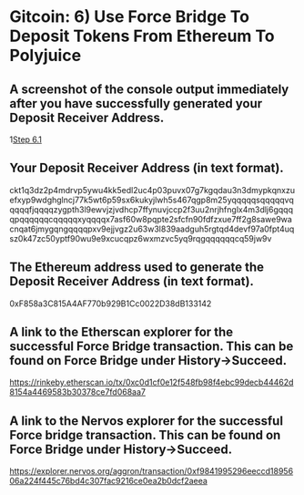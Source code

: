 # Gitcoin: 6) Use Force Bridge To Deposit Tokens From Ethereum To Polyjuice

## A screenshot of the console output immediately after you have successfully generated your Deposit Receiver Address.
1[Step 6.1](6.1.png)

## Your Deposit Receiver Address (in text format).
ckt1q3dz2p4mdrvp5ywu4kk5edl2uc4p03puvx07g7kgqdau3n3dmypkqnxzuefxyp9wdghglncj77k5wt6p59sx6kukyjlwh5s467qgp8m25yqqqqqsqqqqqvqqqqqfjqqqqzygpth3l9ewvjzjvdhcp7ffynuvjccp2f3uu2nrjhfnglx4m3dlj6gqqqqpqqqqqqcqqqqqxyqqqqx7asf60w8pqpte2sfcfn90fdfzxue7ff2g8sawe9wacnqat6jmygqngqqqqpxv9ejjvgz2u63w3l839aadguh5rgtqd4devf97a0fpt4uqsz0k47zc50yptf90wu9e9xcucqpz6wxmzvc5yq9rqgqqqqqqcq59jw9v

## The Ethereum address used to generate the Deposit Receiver Address (in text format).
0xF858a3C815A4AF770b929B1Cc0022D38dB133142

## A link to the Etherscan explorer for the successful Force Bridge transaction. This can be found on Force Bridge under History→Succeed.
https://rinkeby.etherscan.io/tx/0xc0d1cf0e12f548fb98f4ebc99decb44462d8154a4469583b30378ce7fd068aa7

## A link to the Nervos explorer for the successful Force bridge transaction. This can be found on Force Bridge under History→Succeed.
https://explorer.nervos.org/aggron/transaction/0xf9841995296eeccd1895606a224f445c76bd4c307fac9216ce0ea2b0dcf2aeea
